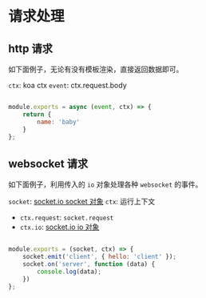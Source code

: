 # 请求处理

## http 请求

如下面例子，无论有没有模板渲染，直接返回数据即可。

`ctx`: koa ctx
`event`: ctx.request.body

```js

module.exports = async (event, ctx) => {
    return {
        name: 'baby'
    }
};
```

## websocket 请求

如下面例子，利用传入的 `io` 对象处理各种 `websocket` 的事件。

`socket`: [socket.io socket 对象](https://socket.io/docs/server-api/#Socket)
`ctx`: 运行上下文
- `ctx.request`: `socket.request`
- `ctx.io`: [socket.io io 对象](https://socket.io/docs/server-api/#Server)

```js

module.exports = (socket, ctx) => {
    socket.emit('client', { hello: 'client' });
    socket.on('server', function (data) {
        console.log(data);
    })
};
```